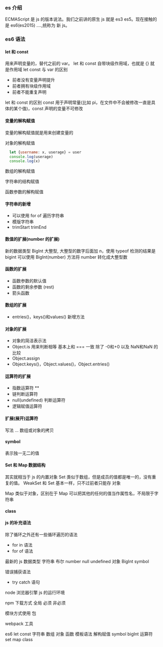 ### es 介绍
ECMAScript 是 js 的版本说法。我们之前讲的原生 js 就是 es3 es5。现在接触的是 es6(es2015) ....,统称为 新 js。

### es6 语法

#### let 和 const
用来声明变量的，替代之前的 var。
let 和 const 自带块级作用域，也就是 {} 就是作用域 
let const 与 var 的区别
- 前者没有变量声明提升
- 前者拥有块级作用域
- 前者不能重复声明

let 和 const 的区别
const 用于声明常量(比如 pi，在文件中不会被修改一直是具体的某个值)，const 声明的变量不可修改

#### 变量的解构赋值
变量的解构赋值就是用来创建变量的

对象的解构赋值
```js
  let {username: x, userage} = user
  console.log(userage)
  console.log(x)
```
数组的解构赋值

字符串的结构赋值

函数参数的解构赋值


#### 字符串的新增
- 可以使用 for of 遍历字符串
- 模版字符串 
- trimStart  trimEnd

#### 数值的扩展(number 的扩展)
新的数据类型 BigInt 大整型, 大整型的数字后面加 n，使用 typeof 检测的结果是 bigint
可以使用 BigInt(number) 方法将 number 转化成大整型数

#### 函数的扩展
- 函数参数的默认值
- 函数的剩余参数 (rest)
- 箭头函数

#### 数组的扩展
- entries()，keys()和values() 新增方法

#### 对象的扩展
- 对象的简洁表示法
- Object.is  用来判断相等 基本上和 === 一致 除了 -0和+0 以及 NaN和NaN 的比较
- Object.assign 
- Object.keys()，Object.values()，Object.entries()

#### 运算符的扩展
- 指数运算符 **
- 链判断运算符
- null(undefined) 判断运算符
- 逻辑赋值运算符 

#### 扩展(展开)运算符
写法  ...
数组或对象的拷贝

#### symbol
表示独一无二的值

#### Set 和 Map 数据结构
其实就相当于 js 的内置对象
Set 类似于数组，但是成员的值都是唯一的，没有重复的值。
WeakSet 和 Set 基本一样，只不过前者只能存 对象

Map  类似于对象，区别在于 Map 可以把其他的任何的值当作属性名，不局限于字符串

#### class


#### js 的补充语法
除了循环之外还有一些循环遍历的语法
- for in 语法
- for of 语法

最新的 js 数据类型
字符串 布尔 number null  undefined  对象  BigInt symbol 

错误捕获语法
- try catch 语句




node 浏览器引擎   js 的运行环境

npm 下载方式  全局  必须  非必须

模块方式使用 包

webpack 工具

es6 
 let  const 
 字符串
 数组
 对象 
 函数 
 模板语法
 解构赋值
 symbol
 bigInt
 运算符
 set  map
 class

 







